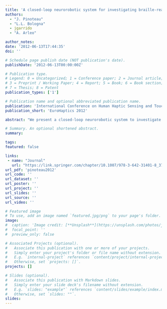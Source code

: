```yaml
---
title: 'A closed-loop neurorobotic system for investigating braille-reading finger kinematics'
authors:
  - "J. Pinoteau"
  - "L.L. Bologna"
  - jgarrido
  - "A. Arleo"

author_notes:
date: '2012-06-13T17:44:35'
doi: ''

# Schedule page publish date (NOT publication's date).
publishDate: '2012-06-13T00:00:00Z'

# Publication type.
# Legend: 0 = Uncategorized; 1 = Conference paper; 2 = Journal article;
# 3 = Preprint / Working Paper; 4 = Report; 5 = Book; 6 = Book section;
# 7 = Thesis; 8 = Patent
publication_types: ['1']

# Publication name and optional abbreviated publication name.
publication: 'International Conference on Human Haptic Sensing and Touch Enabled Computer Applications'
publication_short: 'EuroHaptics 2012'

abstract: "We present a closed-loop neurorobotic system to investigate haptic discrimination of Braille characters in a reading task. We first encode tactile stimuli into spiking activity of peripheral primary afferents, mimicking human mechanoreceptors. We then simulate a network of second-order neurones receiving the primary signals prior to their transmission to a probabilistic classifier. The latter estimates the likelihood distribution of all characters and uses it to both determine which letter is being read and modulate the reading velocity. We show that an early discrimination of the entire Braille alphabet is possible at both first and second stages of the somatosensory ascending pathway. Furthermore, 89% of the characters are correctly recognised in a constant-velocity reading task, while a closed-loop modulation of the speed allows for faster scanning and movement kinematics similar to the ones observed in humans –though with a lower classification rate."

# Summary. An optional shortened abstract.
summary:

tags:
featured: false

links:
 - name: "Journal"
   url: "https://link.springer.com/chapter/10.1007/978-3-642-31401-8_37"
url_pdf: 'pinoteau2012'
url_code: ''
url_dataset: ''
url_poster: ''
url_project: ''
url_slides: ''
url_source: ''
url_video: ''

# Featured image
# To use, add an image named `featured.jpg/png` to your page's folder.
image:
#  caption: 'Image credit: [**Unsplash**](https://unsplash.com/photos/jdD8gXaTZsc)'
#  focal_point: ''
#  preview_only: false

# Associated Projects (optional).
#   Associate this publication with one or more of your projects.
#   Simply enter your project's folder or file name without extension.
#   E.g. `internal-project` references `content/project/internal-project/index.md`.
#   Otherwise, set `projects: []`.
projects: []

# Slides (optional).
#   Associate this publication with Markdown slides.
#   Simply enter your slide deck's filename without extension.
#   E.g. `slides: "example"` references `content/slides/example/index.md`.
#   Otherwise, set `slides: ""`.
slides:
---
```

